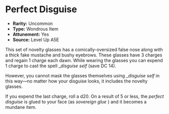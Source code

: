 
# Perfect Disguise

* **Rarity:** Uncommon
* **Type:** Wondrous Item
* **Attunement:** Yes
* **Source:** Level Up A5E


This set of novelty glasses has a comically-oversized false nose along with a thick fake mustache and bushy eyebrows. These glasses have 3 charges and regain 1 charge each dawn. While wearing the glasses you can expend 1 charge to cast the spell __disguise self_  (save DC 14). 

However, you cannot mask the glasses themselves using __disguise self_  in this way—no matter how your disguise looks, it includes the novelty glasses.

If you expend the last charge, roll a d20\. On a result of 5 or less, the _perfect disguise_ is glued to your face (as _sovereign glue_ ) and it becomes a mundane item.
